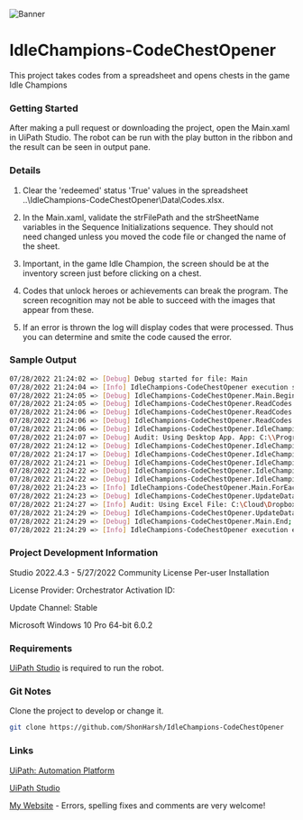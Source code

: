 ![Banner](https://github.com/ShonHarsh/IdleChampions-CodeChestOpener/Data/Images/Banner-Idle-Champions.jpg)

# IdleChampions-CodeChestOpener
This project takes codes from a spreadsheet and opens chests in the game Idle Champions

### Getting Started

After making a pull request or downloading the project, open the Main.xaml in UiPath Studio.  The robot can be run with the play button in the ribbon and the result can be seen in output pane.

### Details

1. Clear the 'redeemed' status 'True' values in the spreadsheet ..\IdleChampions-CodeChestOpener\Data\Codes.xlsx.

2. In the Main.xaml, validate the strFilePath and the strSheetName variables in the Sequence Initializations sequence.  They should not need changed unless you moved the code file or changed the name of the sheet.

3. Important, in the game Idle Champion, the screen should be at the inventory screen just before clicking on a chest.

4. Codes that unlock heroes or achievements can break the program.  The screen recognition may not be able to succeed with the images that appear from these.

5. If an error is thrown the log will display codes that were processed.  Thus you can determine and smite the code caused the error.

### Sample Output

```sh
07/28/2022 21:24:02 => [Debug] Debug started for file: Main
07/28/2022 21:24:04 => [Info] IdleChampions-CodeChestOpener execution started
07/28/2022 21:24:05 => [Debug] IdleChampions-CodeChestOpener.Main.Begin;
07/28/2022 21:24:05 => [Debug] IdleChampions-CodeChestOpener.ReadCodes.Begin;
07/28/2022 21:24:06 => [Debug] IdleChampions-CodeChestOpener.ReadCodes.TryCatch; Codes read successfully.
07/28/2022 21:24:06 => [Debug] IdleChampions-CodeChestOpener.ReadCodes.End;
07/28/2022 21:24:06 => [Debug] IdleChampions-CodeChestOpener.IdleChampionsController.Begin;
07/28/2022 21:24:07 => [Debug] Audit: Using Desktop App. App: C:\\Program Files\\Epic Games\\IdleChampions\\idledragons.exe Arguments:
07/28/2022 21:24:12 => [Debug] IdleChampions-CodeChestOpener.IdleChampionsController.Part01.End;
07/28/2022 21:24:17 => [Debug] IdleChampions-CodeChestOpener.IdleChampionsController.Part02.isWindowOfferExpired; isWindowOfferExpired Match Case
07/28/2022 21:24:21 => [Debug] IdleChampions-CodeChestOpener.IdleChampionsController.Part02.End;
07/28/2022 21:24:22 => [Debug] IdleChampions-CodeChestOpener.IdleChampionsController.CodeNotRedeemed; Code Not Redeemed: YOUR-GUID-ETOD-ANDD
07/28/2022 21:24:22 => [Debug] IdleChampions-CodeChestOpener.IdleChampionsController.End;
07/28/2022 21:24:23 => [Info] IdleChampions-CodeChestOpener.Main.ForEach; Codes redemption operation completed.
07/28/2022 21:24:23 => [Debug] IdleChampions-CodeChestOpener.UpdateDataFile.Begin;
07/28/2022 21:24:27 => [Info] Audit: Using Excel File: C:\Cloud\Dropbox\Code\Robotic Process Automation\Projects\Personal\IdleChampions-CodeChestOpener\Data\Codes.xlsx
07/28/2022 21:24:29 => [Debug] IdleChampions-CodeChestOpener.UpdateDataFile.End;
07/28/2022 21:24:29 => [Debug] IdleChampions-CodeChestOpener.Main.End;
07/28/2022 21:24:29 => [Info] IdleChampions-CodeChestOpener execution ended in: 00:00:25
```

### Project Development Information
Studio 2022.4.3 - 5/27/2022
Community License
Per-user Installation

License Provider: Orchestrator
Activation ID:

Update Channel: Stable

Microsoft Windows 10 Pro 64-bit
6.0.2

### Requirements

[UiPath Studio](https://www.uipath.com/product/studio) is required to run the robot.

### Git Notes

Clone the project to develop or change it.

```sh
git clone https://github.com/ShonHarsh/IdleChampions-CodeChestOpener
```

### Links

[UiPath: Automation Platform](https://www.uipath.com/)

[UiPath Studio](https://www.uipath.com/product/studio)

[My Website](https://shonharsh.github.io/curriculum-vitae/index.html) - Errors, spelling fixes and comments are very welcome!
